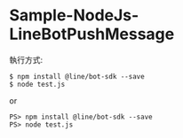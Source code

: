 # Sample-NodeJs-LineBotPushMessage

執行方式:
```
$ npm install @line/bot-sdk --save
$ node test.js
```
or 
```
PS> npm install @line/bot-sdk --save
PS> node test.js
```
